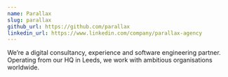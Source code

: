```yaml
---
name: Parallax
slug: parallax
github_url: https://github.com/parallax
linkedin_url: https://www.linkedin.com/company/parallax-agency
---
```


We’re a digital consultancy, experience and software engineering partner. Operating from our HQ in Leeds, we work with ambitious organisations worldwide.

